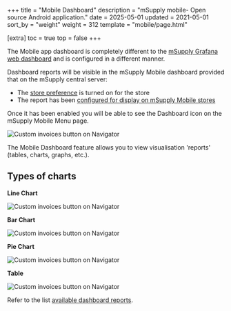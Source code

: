 +++
title = "Mobile Dashboard"
description = "mSupply mobile- Open source Android application."
date = 2025-05-01
updated = 2021-05-01
sort_by = "weight"
weight = 312
template = "mobile/page.html"

[extra]
toc = true
top = false
+++

<div class="warning">

The Mobile app dashboard is completely different to the [mSupply Grafana web dashboard](/dashboard/introduction) and is configured in a different manner.

</div>

<div class="tip">
Dashboard reports will be visible in the mSupply Mobile dashboard provided that on the mSupply central server:

  * The [store preference](/mobile/setup/server-setup/#other-preferences) is turned on for the store 
  * The report has been [configured for display on mSupply Mobile stores](/mobile/setup/dashboard/#mobile-specific-dashboard-configuration)
  </div>

Once it has been enabled you will be able to see the Dashboard icon on the mSupply Mobile Menu page.

![Custom invoices button on Navigator](/mobile/introduction/images/mobile_dashboard_icon.png)

The Mobile Dashboard feature allows you to view visualisation 'reports' (tables, charts, graphs, etc.).

## Types of charts


**Line Chart**

![Custom invoices button on Navigator](/mobile/introduction/images/mobile_dashboard_line_chart.png)

**Bar Chart** 

![Custom invoices button on Navigator](/mobile/introduction/images/mobile_dashboard_bar_chart.png)

**Pie Chart** 

![Custom invoices button on Navigator](/mobile/introduction/images/mobile_dashboard_pie_chart.png)

**Table** 

![Custom invoices button on Navigator](/mobile/introduction/images/mobile_dashboard_table.png)

Refer to the list [available dashboard reports](/mobile/setup/dashboard/#mobile-specific-dashboard-configuration).

 

